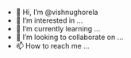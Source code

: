 - 👋 Hi, I’m @vishnughorela
- 👀 I’m interested in ...
- 🌱 I’m currently learning ...
- 💞️ I’m looking to collaborate on ...
- 📫 How to reach me ...

<!---
vishnughorela/vishnughorela is a ✨ special ✨ repository because its `README.md` (this file) appears on your GitHub profile.
You can click the Preview link to take a look at your changes.
--->
